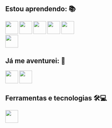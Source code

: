 
## Estou aprendendo: 📚
<img src="https://cdn.jsdelivr.net/gh/devicons/devicon/icons/python/python-original.svg" width="40" height="40"/> <img src="https://cdn.jsdelivr.net/gh/devicons/devicon/icons/c/c-original.svg" width="40" height="40"/> <img src="https://cdn.jsdelivr.net/gh/devicons/devicon/icons/php/php-plain.svg" width="40" height="40"/> <img src="https://cdn.jsdelivr.net/gh/devicons/devicon/icons/html5/html5-original-wordmark.svg" width="40" height="40"/> <img src="https://cdn.jsdelivr.net/gh/devicons/devicon/icons/css3/css3-plain-wordmark.svg" width="40" height="40"/> <br>
<img src="https://cdn.jsdelivr.net/gh/devicons/devicon/icons/laravel/laravel-plain-wordmark.svg" width="40" height="40"/>
          
          

## Já me aventurei: 🤠
<img src="https://cdn.jsdelivr.net/gh/devicons/devicon/icons/csharp/csharp-original.svg" width="40" height="40"/> <img src="https://cdn.jsdelivr.net/gh/devicons/devicon/icons/unity/unity-original.svg" width="40" height="40"> 

## Ferramentas e tecnologias 🛠💻
<img src="https://cdn.jsdelivr.net/gh/devicons/devicon/icons/git/git-original.svg" width="40" height="40"/>
          
          
          
          

          
          

